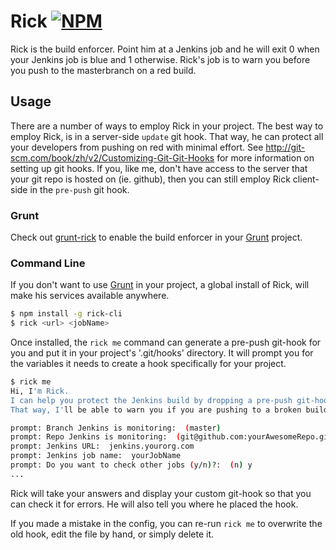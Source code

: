 # Rick [![NPM](https://nodei.co/npm/rick-cli.png)](https://nodei.co/npm/rick-cli/)

Rick is the build enforcer. Point him at a Jenkins job and he will exit 0 when your Jenkins job is blue and 1 otherwise. Rick's job is to warn you before you push to the masterbranch on a red build.

## Usage

There are a number of ways to employ Rick in your project.
The best way to employ Rick, is in a server-side `update` git hook. That way, he can protect all your developers from pushing on red with minimal effort. See http://git-scm.com/book/zh/v2/Customizing-Git-Git-Hooks for more information on setting up git hooks.
If you, like me, don't have access to the server that your git repo is hosted on (ie. github), then you can still employ Rick client-side in the `pre-push` git hook.

### Grunt

Check out [grunt-rick](https://github.com/RallySoftware/grunt-rick) to enable the build enforcer in your [Grunt](http://gruntjs.com/) project.

### Command Line

If you don't want to use [Grunt](http://gruntjs.com/) in your project, a global install of Rick, will make his services available anywhere.

```bash
$ npm install -g rick-cli
$ rick <url> <jobName>
```

Once installed, the `rick me` command can generate a pre-push git-hook for you and put it in your project's '.git/hooks' directory. It will prompt you for the variables it needs to create a hook specifically for your project.

```bash
$ rick me
Hi, I'm Rick.
I can help you protect the Jenkins build by dropping a pre-push git-hook in your repo.
That way, I'll be able to warn you if you are pushing to a broken build.

prompt: Branch Jenkins is monitoring:  (master)
prompt: Repo Jenkins is monitoring:  (git@github.com:yourAwesomeRepo.git)
prompt: Jenkins URL:  jenkins.yourorg.com
prompt: Jenkins job name:  yourJobName
prompt: Do you want to check other jobs (y/n)?:  (n) y
...
```

Rick will take your answers and display your custom git-hook so that you can check it for errors. He will also tell you where he placed the hook.

If you made a mistake in the config, you can re-run `rick me` to overwrite the old hook, edit the file by hand, or simply delete it.


